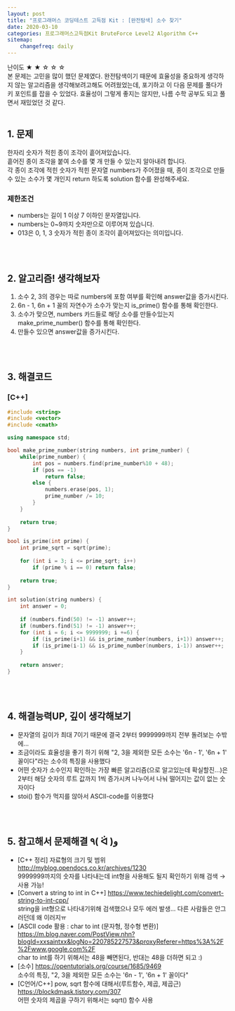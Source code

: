 ```yaml
---
layout: post
title: "프로그래머스 코딩테스트 고득점 Kit : [완전탐색] 소수 찾기"
date: 2020-03-10
categories: 프로그래머스고득점Kit BruteForce Level2 Algorithm C++
sitemap:
    changefreq: daily
---
```


난이도 ★ ★ ☆ ☆ ☆  
본 문제는 고민을 많이 했던 문제였다. 완전탐색이기 때문에 효율성을 중요하게 생각하지 않는 알고리즘을 생각해보려고해도 어려웠었는데, 포기하고 이 다음 문제를 풀다가 키 포인트를 잡을 수 있었다. 효율성이 그렇게 좋지는 않지만, 나름 수학 공부도 되고 풀면서 재밌었던 것 같다.  
<br/>

## 1. 문제
한자리 숫자가 적힌 종이 조각이 흩어져있습니다.  
흩어진 종이 조각을 붙여 소수를 몇 개 만들 수 있는지 알아내려 합니다.  
각 종이 조각에 적힌 숫자가 적힌 문자열 numbers가 주어졌을 때, 종이 조각으로 만들 수 있는 소수가 몇 개인지 return 하도록 solution 함수를 완성해주세요.

### 제한조건
- numbers는 길이 1 이상 7 이하인 문자열입니다.
- numbers는 0~9까지 숫자만으로 이루어져 있습니다.
- 013은 0, 1, 3 숫자가 적힌 종이 조각이 흩어져있다는 의미입니다.
<br/>
<br/>

## 2. 알고리즘! 생각해보자
1) 소수 2, 3의 경우는 따로 numbers에 포함 여부를 확인해 answer값을 증가시킨다.  
2) 6n - 1, 6n + 1 꼴의 자연수가 소수가 맞는지 is_prime() 함수를 통해 확인한다.  
3) 소수가 맞으면, numbers 카드들로 해당 소수를 만들수있는지 make_prime_number() 함수를 통해 확인한다.  
4) 만들수 있으면 answer값을 증가시킨다.  
<br/>
<br/>

## 3. 해결코드
### [C++]
```c++
#include <string>
#include <vector>
#include <cmath>

using namespace std;

bool make_prime_number(string numbers, int prime_number) {
    while(prime_number) {
        int pos = numbers.find(prime_number%10 + 48);
        if (pos == -1)
            return false;
        else {
            numbers.erase(pos, 1);
            prime_number /= 10;
        }
    }
    
    return true;
}

bool is_prime(int prime) {
    int prime_sqrt = sqrt(prime);
    
    for (int i = 3; i <= prime_sqrt; i++)
        if (prime % i == 0) return false;
    
    return true;
}

int solution(string numbers) {
    int answer = 0;
    
    if (numbers.find(50) != -1) answer++;
    if (numbers.find(51) != -1) answer++;
    for (int i = 6; i <= 9999999; i +=6) {
        if (is_prime(i+1) && is_prime_number(numbers, i+1)) answer++;
        if (is_prime(i-1) && is_prime_number(numbers, i-1)) answer++;
    }
    
    return answer;
}
```
<br/>
<br/>

## 4. 해결능력UP, 깊이 생각해보기
- 문자열의 길이가 최대 7이기 때문에 결국 2부터 9999999까지 전부 돌려보는 수밖에...
- 조금이라도 효율성을 좋기 하기 위해 "2, 3을 제외한 모든 소수는 '6n - 1', '6n + 1' 꼴이다"라는 소수의 특징을 사용했다
- 어떤 숫자가 소수인지 확인하는 가장 빠른 알고리즘(으로 알고있는데 확실할진...)은 2부터 해당 숫자의 루트 값까지 1씩 증가시켜 나누어서 나눠 떨어지는 값이 없는 숫자이다
- stoi() 함수가 먹지를 않아서 ASCII-code를 이용했다
<br/>
<br/>

## 5. 참고해서 문제해결 ٩( ᐛ )و
- [C++ 정리] 자료형의 크기 및 범위 <http://myblog.opendocs.co.kr/archives/1230>  
9999999까지의 숫자를 나타내는데 int형을 사용해도 될지 확인하기 위해 검색 → 사용 가능!
- [Convert a string to int in C++] <https://www.techiedelight.com/convert-string-to-int-cpp/>  
string을 int형으로 나타내기위해 검색했으나 모두 에러 발생... 다른 사람들은 안그러던데 왜 이러지ㅠ
- [ASCII code 활용 : char to int (문자형, 정수형 변환)] <https://m.blog.naver.com/PostView.nhn?blogId=xxsaintxx&logNo=220785227573&proxyReferer=https%3A%2F%2Fwww.google.com%2F>  
char to int를 하기 위해서는 48을 빼면된다, 반대는 48을 더하면 되고 :)
- [소수] <https://opentutorials.org/course/1685/9469>  
소수의 특징, "2, 3을 제외한 모든 소수는 '6n - 1', '6n + 1' 꼴이다"
- [C언어/C++] pow, sqrt 함수에 대해서(루트함수, 제곱, 제곱근) <https://blockdmask.tistory.com/307>  
어떤 숫자의 제곱을 구하기 위해서는 sqrt() 함수 사용
<br/>
<br/>